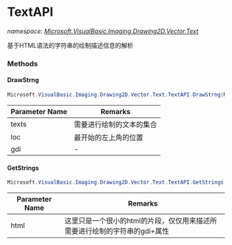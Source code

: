 ﻿# TextAPI
_namespace: <a href="#" onClick="load('/docs/Microsoft.VisualBasic.Imaging.Drawing2D.Vector.Text/index.md')">Microsoft.VisualBasic.Imaging.Drawing2D.Vector.Text</a>_

基于HTML语法的字符串的绘制描述信息的解析



### Methods

#### DrawStrng
```csharp
Microsoft.VisualBasic.Imaging.Drawing2D.Vector.Text.TextAPI.DrawStrng(Microsoft.VisualBasic.Imaging.Drawing2D.Vector.Text.String[],System.Drawing.Point,Microsoft.VisualBasic.Imaging.GDIPlusDeviceHandle)
```


|Parameter Name|Remarks|
|--------------|-------|
|texts|需要进行绘制的文本的集合|
|loc|最开始的左上角的位置|
|gdi|-|


#### GetStrings
```csharp
Microsoft.VisualBasic.Imaging.Drawing2D.Vector.Text.TextAPI.GetStrings(System.String,System.Drawing.Font,System.Drawing.Color)
```


|Parameter Name|Remarks|
|--------------|-------|
|html|这里只是一个很小的html的片段，仅仅用来描述所需要进行绘制的字符串的gdi+属性|




